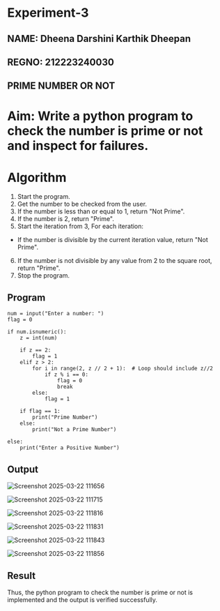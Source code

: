 # Experiment-3

## NAME: Dheena Darshini Karthik Dheepan
## REGNO: 212223240030

## PRIME NUMBER OR NOT

# Aim: Write a python program to check the number is prime or not and inspect for failures. 

# Algorithm
1. Start the program.
2. Get the number to be checked from the user.
3. If the number is less than or equal to 1, return "Not Prime".
4. If the number is 2, return "Prime".
5. Start the iteration from 3, For each iteration:
 - If the number is divisible by the current iteration value, return "Not Prime".
6. If the number is not divisible by any value from 2 to the square root, return "Prime".
7. Stop the program. 

## Program
```
num = input("Enter a number: ")  
flag = 0  

if num.isnumeric():  
    z = int(num)  

    if z == 2:  
        flag = 1  
    elif z > 2:  
        for i in range(2, z // 2 + 1):  # Loop should include z//2
            if z % i == 0:  
                flag = 0  
                break  
        else:  
            flag = 1  

    if flag == 1:  
        print("Prime Number")  
    else:  
        print("Not a Prime Number")  

else:  
    print("Enter a Positive Number")
```
## Output

![Screenshot 2025-03-22 111656](https://github.com/user-attachments/assets/a1a94c55-1afb-4aea-a934-294b5dffff30)

![Screenshot 2025-03-22 111715](https://github.com/user-attachments/assets/8d0a05aa-37ca-4572-9a89-a838be9107c1)

![Screenshot 2025-03-22 111816](https://github.com/user-attachments/assets/591a2841-3bbc-46fb-b1f6-642bbe6bea7f)

![Screenshot 2025-03-22 111831](https://github.com/user-attachments/assets/f77fb5b8-5f60-4262-9a8b-e72f8cb7c380)

![Screenshot 2025-03-22 111843](https://github.com/user-attachments/assets/a7a79499-e98a-4d7f-a5bb-eb80dcb79cc3)

![Screenshot 2025-03-22 111856](https://github.com/user-attachments/assets/f54b48ec-79d9-40fb-8313-5fc066c03124)




## Result
Thus, the python program to check the number is prime or not is implemented and the output is verified successfully.

